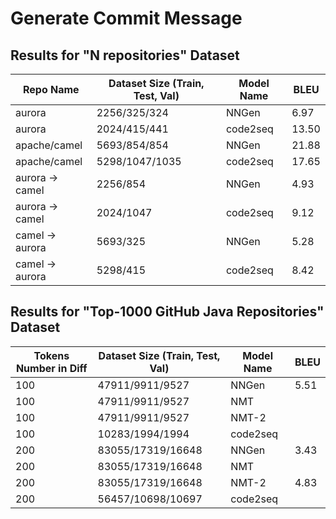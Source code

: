 # Generate Commit Message

## Results for "N repositories" Dataset

| **Repo Name** |  **Dataset Size (Train, Test, Val)** |**Model Name**|  **BLEU** |
|---|---|---|---|
| aurora |  2256/325/324 |NNGen| 6.97 |
| aurora | 2024/415/441 |code2seq | 13.50 |
|apache/camel | 5693/854/854 |NNGen| 21.88 |
| apache/camel  | 5298/1047/1035 |code2seq| 17.65 |
| aurora → camel |  2256/854 |NNGen| 4.93 |
| aurora → camel | 2024/1047 |code2seq | 9.12 |
| camel → aurora | 5693/325 |NNGen| 5.28 |
| camel → aurora | 5298/415 |code2seq| 8.42 |



## Results for "Top-1000 GitHub Java Repositories" Dataset

| **Tokens Number in Diff** |  **Dataset Size (Train, Test, Val)** |**Model Name**|  **BLEU** |
|---|---|---|---|
| 100 | 47911/9911/9527 | NNGen | 5.51|
| 100 | 47911/9911/9527 | NMT ||
| 100 | 47911/9911/9527 | NMT-2||
| 100 | 10283/1994/1994 | code2seq ||
| 200 | 83055/17319/16648 | NNGen | 3.43|
| 200 | 83055/17319/16648 | NMT ||
| 200 | 83055/17319/16648 | NMT-2 | 4.83 |
| 200 | 56457/10698/10697 | code2seq ||


